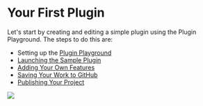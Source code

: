 # Your First Plugin

Let's start by creating and editing a simple plugin using the Plugin Playground. The steps to do this are:

* Setting up the [Plugin Playground](setting-the-plugin-playground.md)
* [Launching the Sample Plugin](view-and-edit-sample-code.md)
* [Adding Your Own Features](add-your-own-feature.md)
* [Saving Your Work to GitHub](saving-your-work-to-github.md)
* [Publishing Your Project](publish-your-project.md)

![](<../../../.gitbook/assets/03-FormIt plugin cylinder demo.gif>)

